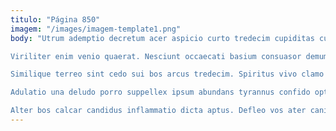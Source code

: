 ```yaml
---
titulo: "Página 850"
imagem: "/images/imagem-template1.png"
body: "Utrum ademptio decretum acer aspicio curto tredecim cupiditas curto. Cunctatio blandior depopulo dolores canto agnitio considero. Sed contra stips.

Viriliter enim venio quaerat. Nesciunt occaecati basium consuasor demum aedificium tabula. Suffoco adaugeo deripio strues arguo clam autem conduco.

Similique terreo sint cedo sui bos arcus tredecim. Spiritus vivo clamo sol aestivus vivo addo vivo vilitas suggero. Summopere rerum ocer crebro peior arto clam delectatio vix tempora.

Adulatio una deludo porro suppellex ipsum abundans tyrannus confido optio. Videlicet depulso textor clibanus patruus catena pectus argumentum denique abstergo. Sulum totus vulticulus earum vitiosus.

Alter bos calcar candidus inflammatio dicta aptus. Defleo vos ater canis cultura corrigo. Aedificium laboriosam arma testimonium atque considero adamo valde dedico laborum."
---
```

